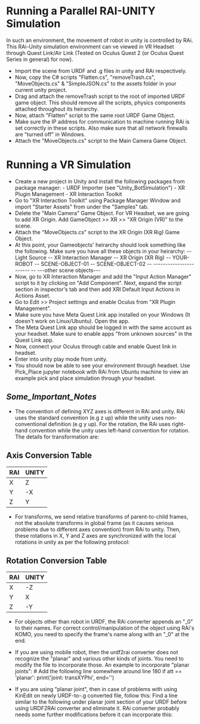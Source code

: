 # Running a Parallel RAI-UNITY Simulation
In such an environment, the movement of robot in unity is controlled by RAi. This RAi-Unity simulation environment can ve viewed in VR Headset through Quest Link/Air Link (Tested on Oculus Quest 2 (or Oculus Quest Series in general) for now).

- Import the scene from URDF and .g files in unity and RAi respectively.
- Now, copy the C# scripts "Flatten.cs", "removeTrash.cs", "MoveObjects.cs" & "SimpleJSON.cs" to the assets folder in your current unity project.
- Drag and attach the removeTrash script to the root of imported URDF game object. This should remove all the scripts, physics components attached throughout its heirarchy.
- Now, attach "Flatten" script to the same root URDF Game Object.
- Make sure the IP address for communication to machine running RAi is set correctly in these scripts. Also make sure that all network firewalls are "turned off" in Windows.
- Attach the "MoveObjects.cs" script to the Main Camera Game Object.

# Running a VR Simulation
- Create a new project in Unity and install the following packages from package manager:
        - URDF Importer (see "Unity_BotSimulation")
        - XR Plugin Management
        - XR Interaction Toolkit
- Go to "XR Interaction Toolkit" using Package Manager Window and import "Starter Assets" from under the "Samples" tab.
- Delete the "Main Camera" Game Object. For VR Headset, we are going to add XR Origin. Add GameObject >> XR >> "XR Origin (VR)" to the scene.
- Attach the "MoveObjects.cs" script to the XR Origin (XR Rig) Game Object.
- At this point, your Gameobjects' heirarchy should look something like the following. Make sure you have all these objects in your heirarchy:
        -- Light Source
        -- XR Interaction Manager
        -- XR Origin (XR Rig)
        -- YOUR-ROBOT
        -- SCENE-OBJECT-01
        -- SCENE-OBJECT-02
        -- -----------------------
        -- ---other scene objects---
- Now, go to XR Interaction Manager and add the "Input Action Manager" script to it by clicking on "Add Component". Next, expand the script section in inspector's tab and then add XRI Default Input Actions in Actions Asset.
- Go to Edit >> Project settings and enable Oculus from "XR Plugin Management".
- Make sure you have Meta Quest Link app installed on your Windows (It doesn't work on Linux/Ubuntu). Open the app. 
- The Meta Quest Link app should be logged in with the same account as your headset. Make sure to enable apps "from unknown sources" in the Quest Link app.
- Now, connect your Oculus through cable and enable Quest link in headset.
- Enter into unity play mode from unity.
- You should now be able to see your environment through headset. Use Pick_Place jupyter notebook with RAi from Ubuntu machine to view an example pick and place simulation through your headset.  


## _Some_Important_Notes_  

- The convention of defining XYZ axes is different in RAi and unity. RAi uses the standard convention (e.g z up) while the unity uses non-conventional definition (e.g y up). For the rotation, the RAi uses right-hand convention while the unity uses left-hand convention for rotation. The details for transformation are:

## Axis Conversion Table

| RAI  | UNITY |
|------|-------|
| X    | Z    |
| Y    | -X     |
| Z    | Y    |

- For transforms, we send relative transforms of parent-to-child frames, not the absolute transforms in global frame (as it causes serious problems due to different axes convention) from RAi to unity. Then, these rotations in X, Y and Z axes are synchronized with the local rotations in unity as per the following protocol:

## Rotation Conversion Table

| RAI  | UNITY |
|------|-------|
| X    | -Z    |
| Y    | X     |
| Z    | -Y    |


- For objects other than robot in URDF, the RAi converter appends an "_0" to their names. For correct control/manipulation of the object using RAi's KOMO, you need to specify the frame's name along with an "_0" at the end.
- If you are using mobile robot, then the urdf2rai converter does not recognize the "planar" and various other kinds of joints. You need to modify the file to incorporate those. An example to incorporate "planar joints":
        # Add the following line somewhere around line 180
        if att == 'planar':
                print('joint: transXYPhi', end='')

- If you are using "planar joint", then in case of problems with using KinEdit on newly URDF-to-.g converted file, follow this: Find a line similar to the following under planar joint section of your URDF before using URDF2RAi converter and eliminate it. RAi converter probably needs some further modifications before it can incorporate this:
   <limit effort="30" velocity="1.0" lower="-2.2" upper="0.7" />
